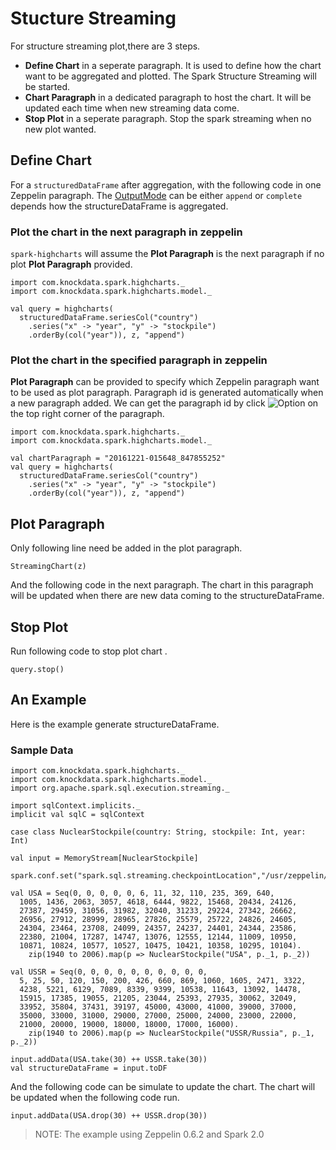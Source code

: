 # Stucture Streaming

For structure streaming plot,there are 3 steps.

* __Define Chart__ in a seperate paragraph. It is used to define how the chart want to be aggregated and plotted. The Spark Structure Streaming will be started.
* __Chart Paragraph__ in a dedicated paragraph to host the chart. It will be updated each time when new streaming data come.
* __Stop Plot__ in a seperate paragraph. Stop the spark streaming when no new plot wanted.


## Define Chart

For a `structuredDataFrame` after aggregation, with the following code in one Zeppelin paragraph. The [OutputMode](http://spark.apache.org/docs/latest/structured-streaming-programming-guide.html#output-modes) can be either `append` or `complete` depends how the structureDataFrame is aggregated.

### Plot the chart in the next paragraph in zeppelin

`spark-highcharts` will assume the __Plot Paragraph__ is the next paragraph if no plot __Plot Paragraph__ provided.

    import com.knockdata.spark.highcharts._
    import com.knockdata.spark.highcharts.model._

    val query = highcharts(
      structuredDataFrame.seriesCol("country")
        .series("x" -> "year", "y" -> "stockpile")
        .orderBy(col("year")), z, "append")

### Plot the chart in the specified paragraph in zeppelin

__Plot Paragraph__ can be provided to specify which Zeppelin paragraph want to be used as plot paragraph. Paragraph id is generated automatically when a new paragraph added. We can get the paragraph id by click ![Option](option.png) on the top right corner of the paragraph.

    import com.knockdata.spark.highcharts._
    import com.knockdata.spark.highcharts.model._

    val chartParagraph = "20161221-015648_847855252"
    val query = highcharts(
      structuredDataFrame.seriesCol("country")
        .series("x" -> "year", "y" -> "stockpile")
        .orderBy(col("year")), z, "append")

## Plot Paragraph

Only following line need be added in the plot paragraph.


    StreamingChart(z)

And the following code in the next paragraph. The chart in this paragraph will be updated when there are new data coming to the structureDataFrame.

## Stop Plot

Run following code to stop plot chart .

    query.stop()

## An Example

Here is the example generate structureDataFrame.

### Sample Data

    import com.knockdata.spark.highcharts._
    import com.knockdata.spark.highcharts.model._
    import org.apache.spark.sql.execution.streaming._
    
    import sqlContext.implicits._
    implicit val sqlC = sqlContext
    
    case class NuclearStockpile(country: String, stockpile: Int, year: Int)
    
    val input = MemoryStream[NuclearStockpile]

    spark.conf.set("spark.sql.streaming.checkpointLocation","/usr/zeppelin/checkpoint")

    val USA = Seq(0, 0, 0, 0, 0, 6, 11, 32, 110, 235, 369, 640,
      1005, 1436, 2063, 3057, 4618, 6444, 9822, 15468, 20434, 24126,
      27387, 29459, 31056, 31982, 32040, 31233, 29224, 27342, 26662,
      26956, 27912, 28999, 28965, 27826, 25579, 25722, 24826, 24605,
      24304, 23464, 23708, 24099, 24357, 24237, 24401, 24344, 23586,
      22380, 21004, 17287, 14747, 13076, 12555, 12144, 11009, 10950,
      10871, 10824, 10577, 10527, 10475, 10421, 10358, 10295, 10104).
        zip(1940 to 2006).map(p => NuclearStockpile("USA", p._1, p._2))

    val USSR = Seq(0, 0, 0, 0, 0, 0, 0, 0, 0, 0,
      5, 25, 50, 120, 150, 200, 426, 660, 869, 1060, 1605, 2471, 3322,
      4238, 5221, 6129, 7089, 8339, 9399, 10538, 11643, 13092, 14478,
      15915, 17385, 19055, 21205, 23044, 25393, 27935, 30062, 32049,
      33952, 35804, 37431, 39197, 45000, 43000, 41000, 39000, 37000,
      35000, 33000, 31000, 29000, 27000, 25000, 24000, 23000, 22000,
      21000, 20000, 19000, 18000, 18000, 17000, 16000).
        zip(1940 to 2006).map(p => NuclearStockpile("USSR/Russia", p._1, p._2))

    input.addData(USA.take(30) ++ USSR.take(30))
    val structureDataFrame = input.toDF

And the following code can be simulate to update the chart. The chart will be updated when the following code run.

    input.addData(USA.drop(30) ++ USSR.drop(30))

> NOTE: The example using Zeppelin 0.6.2 and Spark 2.0
